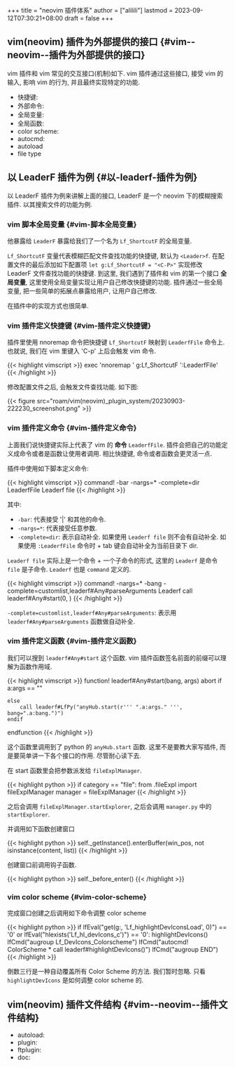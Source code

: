 +++
title = "neovim 插件体系"
author = ["alilili"]
lastmod = 2023-09-12T07:30:21+08:00
draft = false
+++

## vim(neovim) 插件为外部提供的接口 {#vim--neovim--插件为外部提供的接口}

vim 插件和 vim 常见的交互接口(机制)如下. vim 插件通过这些接口, 接受 vim 的输入, 影响 vim 的行为, 并且最终实现特定的功能.

-   快捷键:
-   外部命令:
-   全局变量:
-   全局函数:
-   color scheme:
-   autocmd:
-   autoload
-   file type


## 以 LeaderF 插件为例 {#以-leaderf-插件为例}

以 LeaderF 插件为例来讲解上面的接口, LeaderF 是一个 neovim 下的模糊搜索插件.
以其搜索文件的功能为例.


### vim 脚本全局变量 {#vim-脚本全局变量}

他暴露给 `LeaderF` 暴露给我们了一个名为 `Lf_ShortcutF` 的全局变量.

`Lf_ShortcutF` 变量代表模糊匹配文件查找功能的快捷键, 默认为 `<Leader>f`.
在配置文件的最后添加如下配置项 `let g:Lf_ShortcutF = "<C-P>"` 实现修改 LeaderF 文件查找功能的快捷键.
到这里, 我们遇到了插件和 vim 的第一个接口 ****全局变量****, 这里使用全局变量实现让用户自己修改快捷键的功能.
插件通过一些全局变量, 把一些简单的拓展点暴露给用户, 让用户自己修改.

在插件中的实现方式也很简单.


### vim 插件定义快捷键 {#vim-插件定义快捷键}

插件里使用 nnoremap 命令把快捷键 `Lf_ShortcutF` 映射到 `LeaderfFile` 命令上.
也就说, 我们在 vim 里键入 'C-p' 上后会触发 vim 命令.

{{< highlight vimscript >}}
exec 'nnoremap <silent><unique> ' g:Lf_ShortcutF ':<C-U>LeaderfFile<CR>'
{{< /highlight >}}

修改配置文件之后, 会触发文件查找功能. 如下图:

{{< figure src="roam/vim(neovim)_plugin_system/20230903-222230_screenshot.png" >}}


### vim 插件定义命令 {#vim-插件定义命令}

上面我们说快捷键实际上代表了 vim 的 ****命令**** `LeaderfFile`.
插件会把自己的功能定义成命令或者是函数让使用者调用.
相比快捷键, 命令或者函数会更灵活一点.

插件中使用如下脚本定义命令:

{{< highlight vimscript >}}
command! -bar -nargs=* -complete=dir LeaderfFile Leaderf file <args>
{{< /highlight >}}

其中:

-   `-bar`: 代表接受 '|' 和其他的命令.
-   `-nargs=*`: 代表接受任意参数.
-   `-complete=dir`: 表示自动补全. 如果使用 `Leaderf file` 则不会有自动补全. 如果使用 `:LeaderfFile` 命令时 + tab 键会自动补全为当前目录下 dir.

`Leaderf file` 实际上是一个命令 + 一个子命令的形式, 这里的 `Leaderf` 是命令 `file` 是子命令.
`Leaderf` 也是 `command` 定义的.

{{< highlight vimscript >}}
command! -nargs=* -bang -complete=customlist,leaderf#Any#parseArguments Leaderf call leaderf#Any#start(<bang>0, <q-args>)
{{< /highlight >}}

`-complete=customlist,leaderf#Any#parseArguments`: 表示用 `leaderf#Any#parseArguments` 函数做自动补全.


### vim 插件定义函数 {#vim-插件定义函数}

我们可以搜到 `leaderf#Any#start` 这个函数. vim 插件函数签名前面的前缀可以理解为函数作用域.

{{< highlight vimscript >}}
function! leaderf#Any#start(bang, args) abort
    if a:args == ""

    else
        call leaderf#LfPy("anyHub.start(r''' ".a:args." ''', bang=".a:bang.")")
    endif
endfunction
{{< /highlight >}}

这个函数里调用到了 python 的 `anyHub.start` 函数. 这里不是要教大家写插件, 而是要简单讲一下各个接口的作用. 尽管耐心读下去.

在 start 函数里会把参数派发给 `fileExplManager`.

{{< highlight python >}}
            if category == "file":
                from .fileExpl import fileExplManager
                manager = fileExplManager
{{< /highlight >}}

之后会调用 `fileExplManager.startExplorer`, 之后会调用 `manager.py` 中的 `startExplorer`.

并调用如下函数创建窗口

{{< highlight python >}}
        self._getInstance().enterBuffer(win_pos, not isinstance(content, list))
{{< /highlight >}}

创建窗口前调用钩子函数.

{{< highlight python >}}
        self._before_enter()
{{< /highlight >}}


### vim color scheme {#vim-color-scheme}

完成窗口创建之后调用如下命令调整 color scheme

{{< highlight python >}}
            if lfEval("get(g:, 'Lf_highlightDevIconsLoad', 0)") == '0' or lfEval("hlexists('Lf_hl_devIcons_c')") == '0':
                highlightDevIcons()
            lfCmd("augroup Lf_DevIcons_Colorscheme")
            lfCmd("autocmd! ColorScheme * call leaderf#highlightDevIcons()")
            lfCmd("augroup END")
{{< /highlight >}}

倒数三行是一种自动覆盖所有 Color Scheme 的方法. 我们暂时忽略.
只看 `highlightDevIcons` 是如何调整 color scheme 的.


## vim(neovim) 插件文件结构 {#vim--neovim--插件文件结构}

-   autoload:
-   plugin:
-   ftplugin:
-   doc:
